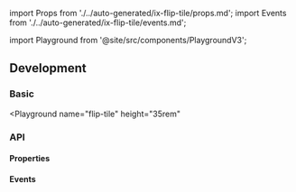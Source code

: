 import Props from './../auto-generated/ix-flip-tile/props.md';
import Events from './../auto-generated/ix-flip-tile/events.md';

import Playground from '@site/src/components/PlaygroundV3';

## Development

### Basic

<Playground
name="flip-tile"
height="35rem"
>
</Playground>

### API

#### Properties

<Props />

#### Events

<Events />

